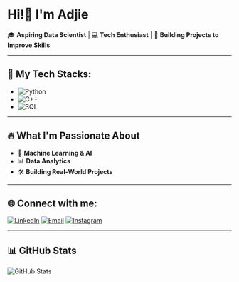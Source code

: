 # **Hi!👋 I'm Adjie**

🎓 **Aspiring Data Scientist** | 💻 **Tech Enthusiast** | 🚀 **Building Projects to Improve Skills**

---

## 🚀 **My Tech Stacks:**
- ![Python](https://img.shields.io/badge/Python-3776AB?style=for-the-badge&logo=python&logoColor=white)
- ![C++](https://img.shields.io/badge/C%2B%2B-00599C?style=for-the-badge&logo=c%2B%2B&logoColor=white)
- ![SQL](https://img.shields.io/badge/SQL-4479A1?style=for-the-badge&logo=mysql&logoColor=white)

---

## 🔥 **What I'm Passionate About**
- 🤖 **Machine Learning & AI**
- 📊 **Data Analytics**
- 🛠️ **Building Real-World Projects**

---

## 🌐 Connect with me:
[![LinkedIn](https://img.shields.io/badge/LinkedIn-0077B5?style=for-the-badge&logo=linkedin&logoColor=white)](https://www.linkedin.com/in/ajiii/)
[![Email](https://img.shields.io/badge/Email-D14836?style=for-the-badge&logo=gmail&logoColor=white)](mailto:adjie0915@gmail.com)
[![Instagram](https://img.shields.io/badge/Instagram-E4405F?style=for-the-badge&logo=instagram&logoColor=white)](https://www.instagram.com/jiprsty4/)

---

## 📊 **GitHub Stats**
![GitHub Stats](https://github-readme-stats.vercel.app/api?username=Aji2006&show_icons=true&theme=radical)
